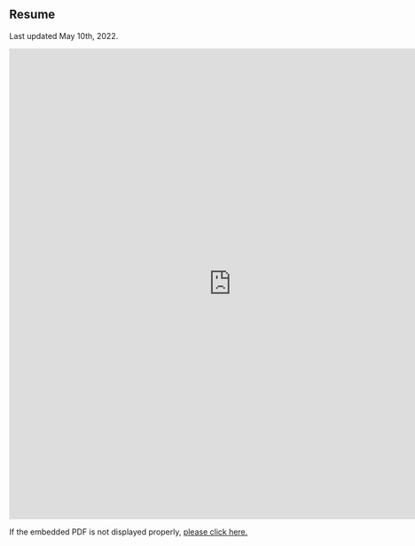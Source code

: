 ## Resume
Last updated May 10th, 2022.

<embed src="https://ryanmburns93.github.io/pdf/Ryan_Burns_Resume_2022.pdf" width="800px" height="850px" />

If the embedded PDF is not displayed properly, <a href='pdf/Ryan_Burns_Resume_2022.pdf' target="_blank">please click here.</a>
